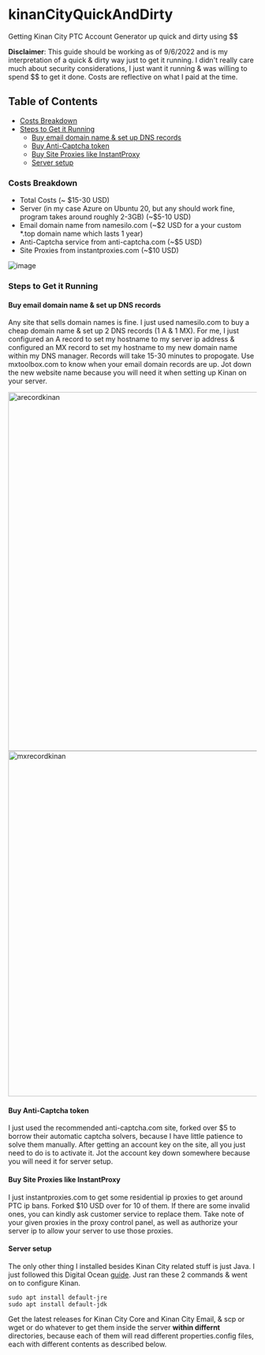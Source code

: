# kinanCityQuickAndDirty
Getting Kinan City PTC Account Generator up quick and dirty using $$

__Disclaimer__: This guide should be working as of 9/6/2022 and is my interpretation of a quick & dirty way just to get it running. I didn't really care much about security considerations, I just want it running & was willing to spend $$ to get it done. Costs are reflective on what I paid at the time.

## Table of Contents
* [Costs Breakdown](https://github.com/cldevrun/kinanCityQuickAndDirty/blob/main/README.md#costs-breakdown)
* [Steps to Get it Running](https://github.com/cldevrun/kinanCityQuickAndDirty/blob/main/README.md#steps-to-get-it-running)
   * [Buy email domain name & set up DNS records](https://github.com/cldevrun/kinanCityQuickAndDirty/blob/main/README.md#buy-email-domain-name--set-up-dns-records)
   * [Buy Anti-Captcha token](https://github.com/cldevrun/kinanCityQuickAndDirty/blob/main/README.md#buy-anti-captcha-token)
   * [Buy Site Proxies like InstantProxy](https://github.com/cldevrun/kinanCityQuickAndDirty/blob/main/README.md#buy-site-proxies-like-instantproxy)
   * [Server setup](https://github.com/cldevrun/kinanCityQuickAndDirty/blob/main/README.md#server-setup)


### Costs Breakdown
- Total Costs (~ $15-30 USD)
- Server (in my case Azure on Ubuntu 20, but any should work fine, program takes around roughly 2-3GB) (~$5-10 USD)
- Email domain name from namesilo.com (~$2 USD for a your custom \*.top domain name which lasts 1 year)
- Anti-Captcha service from anti-captcha.com (~$5 USD)
- Site Proxies from instantproxies.com (~$10 USD)

![image](https://user-images.githubusercontent.com/41696406/188574182-b2f9d615-6a32-479c-8ab5-f0cd04362389.png)

### Steps to Get it Running

#### Buy email domain name & set up DNS records
Any site that sells domain names is fine. I just used namesilo.com to buy a cheap domain name & set up 2 DNS records (1 A & 1 MX). For me, I just configured an A record to set my hostname to my server ip address & configured an MX record to set my hostname to my new domain name within my DNS manager. Records will take 15-30 minutes to propogate. Use mxtoolbox.com to know when your email domain records are up. Jot down the new website name because you will need it when setting up Kinan on your server.

<img width="728" alt="arecordkinan" src="https://user-images.githubusercontent.com/41696406/188580569-124a8e06-2176-4d40-b669-3e13673630f2.png">
<img width="701" alt="mxrecordkinan" src="https://user-images.githubusercontent.com/41696406/188581743-34c98c47-8bb4-42ef-a345-d25ab8bbe281.png">

#### Buy Anti-Captcha token
I just used the recommended anti-captcha.com site, forked over $5 to borrow their automatic captcha solvers, because I have little patience to solve them manually.
After getting an account key on the site, all you just need to do is to activate it. Jot the account key down somewhere because you will need it for server setup.

#### Buy Site Proxies like InstantProxy
I just instantproxies.com to get some residential ip proxies to get around PTC ip bans. Forked $10 USD over for 10 of them. If there are some invalid ones, you can kindly ask customer service to replace them. Take note of your given proxies in the proxy control panel, as well as authorize your server ip to allow your server to use those proxies.

#### Server setup
The only other thing I installed besides Kinan City related stuff is just Java. I just followed this Digital Ocean [guide](https://www.digitalocean.com/community/tutorials/how-to-install-java-with-apt-on-ubuntu-22-04). Just ran these 2 commands & went on to configure Kinan.
```
sudo apt install default-jre
sudo apt install default-jdk
```
Get the latest releases for Kinan City Core and Kinan City Email, & scp or wget or do whatever to get them inside the server **within differnt** directories, because each of them will read different properties.config files, each with different contents as described below.
